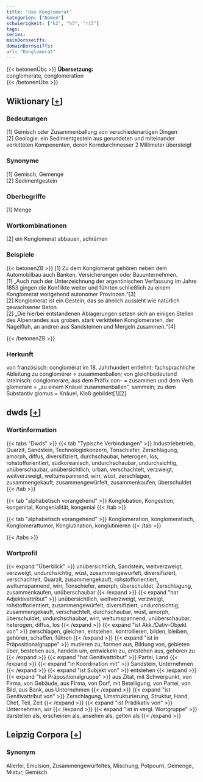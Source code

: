 ```yaml
---
title: "das Konglomerat"
kategorien: ["Nomen"]
schwierigkeit: ["k2", "h3", "r15"]
tags:
series:
mainDornseiffs:
domainDornseiffs:
url: "Konglomerat"
---
```


{{< betonenÜbs >}}
**Übersetzung:**  
conglomerate, conglomeration  
{{< /betonenÜbs >}}

## Wiktionary [[+](https://de.wiktionary.org/wiki/Konglomerat)]

### Bedeutungen
[1] Gemisch oder Zusammenballung von verschiedenartigen Dingen  
[2] Geologie: ein Sedimentgestein aus gerundeten und miteinander verkitteten Komponenten, deren Korndurchmesser 2 Millimeter übersteigt  

### Synonyme
[1] Gemisch, Gemenge  
[2] Sedimentgestein  

### Oberbegriffe
[1] Menge  

### Wortkombinationen
[2] ein Konglomerat abbauen, schrämen  

### Beispiele
{{< betonenZB >}}
[1] Zu dem Konglomerat gehören neben dem Automobilbau auch Banken, Versicherungen oder Bauunternehmen.  
[1] „Auch nach der Unterzeichnung der argentinischen Verfassung im Jahre 1853 gingen die Konflikte weiter und führten schließlich zu einem Konglomerat weitgehend autonomer Provinzen.“[3]  
[2] Konglomerat ist ein Gestein, das so ähnlich aussieht wie natürlich gewachsener Beton.  
[2] „Die hierbei entstandenen Ablagerungen setzen sich an einigen Stellen des Alpenrandes aus groben. stark verkitteten Konglomeraten, der Nagelfluh, an andren aus Sandsteinen und Mergeln zusammen.“[4]  

{{< /betonenZB >}}
### Herkunft
von französisch: conglomérat im 18. Jahrhundert entlehnt; fachsprachliche Ableitung zu conglomérer = zusammenballen; von gleichbedeutend lateinisch: conglomerare; aus dem Präfix con- = zusammen und dem Verb glomerare = „zu einem Knäuel zusammenballen“, sammeln; zu dem Substantiv glomus = Knäuel, Kloß gebildet[1][2]  



## dwds [[+](https://www.dwds.de/wb/Konglomerat)]

### Wortinformation
{{< tabs "Dwds" >}}
{{< tab "Typische Verbindungen" >}}
Industriebetrieb, Quarzit, Sandstein, Technologiekonzern, Tonschiefer, Zerschlagung, amorph, diffus, diversifiziert, durchschaubar, heterogen, los, rohstofforientiert, südkoreanisch, undurchschaubar, undurchsichtig, unüberschaubar, unübersichtlich, urban, verschachtelt, verzweigt, weitverzweigt, weltumspannend, wirr, wüst, zerschlagen, zusammengekauft, zusammengewürfelt, zusammenkaufen, überschuldet
{{< /tab >}}

{{< tab "alphabetisch vorangehend" >}}
Konglobation, Kongestion, kongenital, Kongenialität, kongenial
{{< /tab >}}

{{< tab "alphabetisch vorangehend" >}}
Konglomeration, konglomeratisch, Konglomerattumor, Konglutination, konglutinieren
{{< /tab >}}

{{< /tabs >}}

### Wortprofil
{{< expand "Überblick" >}} unübersichtlich, Sandstein, weitverzweigt, verzweigt, undurchsichtig, wüst, zusammengewürfelt, diversifiziert, verschachtelt, Quarzit, zusammengekauft, rohstofforientiert, weltumspannend, wirr, Tonschiefer, amorph, überschuldet, Zerschlagung, zusammenkaufen, unüberschaubar {{< /expand >}}
{{< expand "hat Adjektivattribut" >}} unübersichtlich, weitverzweigt, verzweigt, rohstofforientiert, zusammengewürfelt, diversifiziert, undurchsichtig, zusammengekauft, verschachtelt, durchschaubar, wüst, amorph, überschuldet, undurchschaubar, wirr, weltumspannend, unüberschaubar, heterogen, diffus, los {{< /expand >}}
{{< expand "ist Akk./Dativ-Objekt von" >}} zerschlagen, gleichen, entstehen, kontrollieren, bilden, bleiben, gehören, schaffen, führen {{< /expand >}}
{{< expand "ist in Präpositionalgruppe" >}} mutieren zu, formen aus, Bildung von, gebieten über, bestehen aus, handeln um, entwickeln zu, entstehen aus, gehören zu {{< /expand >}}
{{< expand "hat Genitivattribut" >}} Partei, Land {{< /expand >}}
{{< expand "in Koordination mit" >}} Sandstein, Unternehmen {{< /expand >}}
{{< expand "ist Subjekt von" >}} entstehen {{< /expand >}}
{{< expand "hat Präpositionalgruppe" >}} aus Zitat, mit Schwerpunkt, von Firma, von Gebäude, aus Firma, von Dorf, mit Beteiligung, von Partei, von Bild, aus Bank, aus Unternehmen {{< /expand >}}
{{< expand "ist Genitivattribut von" >}} Zerschlagung, Umstrukturierung, Struktur, Hand, Chef, Teil, Zeit {{< /expand >}}
{{< expand "ist Prädikativ von" >}} Unternehmen, wir {{< /expand >}}
{{< expand "ist in vergl. Wortgruppe" >}} darstellen als, erscheinen als, ansehen als, gelten als {{< /expand >}}

## Leipzig Corpora [[+](https://corpora.uni-leipzig.de/en/res?word=Konglomerat&corpusId=deu_newscrawl-public_2018)]


### Synonym
Allerlei, Emulsion, Zusammengewürfeltes, Mischung, Potpourri, Gemenge, Mixtur, Gemisch

